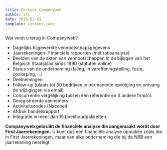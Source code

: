 ```yaml
---
title: Partner Companyweb
author: its
date: 2015-02-01
template: content.jade
---
```



Wat vindt u terug in Companyweb?

*	Dagelijks bijgewerkte vennootschapsgegevens
*	Jaarrekeningen- Financiële rapporten (met ratioanalyse)
*	Beelden van de akten van vennootschappen in de bijlagen van het Belgisch Staatsblad sinds 1990 (statuten online)
*	Status van de onderneming (faling, in vereffeningstelling, fusie, opslorping, ...)
*	Deelnemingen
*	Follow-up (plaats tot 50 bedrijven in permanente opvolging en ontvang de wijzigingen via email)
*	Concurrentie vergelijking tussen één referentie en 3 andere firma's
*	Geregistreerde aannemers
*	Activiteitscodes (Nacebel)
*	Afdruk handelsrapport
*	Integratie in meer dan 15 boekhoudpakketten.

**Companyweb gebruikt de financiële analyse die aangemaakt wordt door First Jaarrekeningen.** U kunt dus een financiële analyse opmaken zoals die in First Jaarrekeningen, maar van elke onderneming die bij de NBB een jaarrekening neerlegt.


